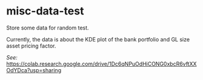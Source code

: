 # misc-data-test
Store some data for random test. 

Currently, the data is about the KDE plot of the bank portfolio and GL size asset pricing factor. 

*See:* https://colab.research.google.com/drive/1Dc6qNPuOdHiCONG0xbcR6vftXXOdYDca?usp=sharing
